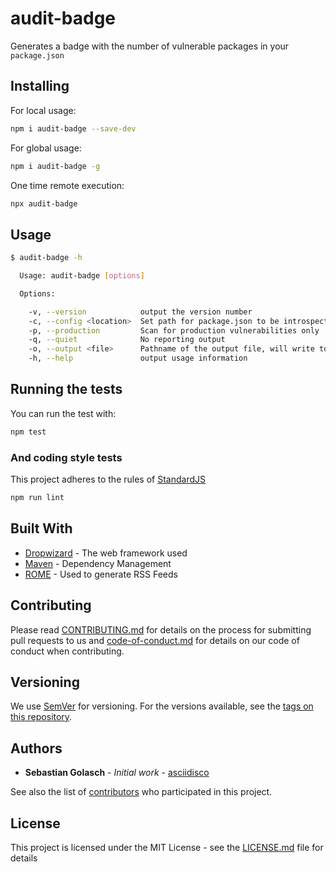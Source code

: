 # audit-badge

Generates a badge with the number of vulnerable packages in your `package.json`

## Installing

For local usage:

```bash
npm i audit-badge --save-dev
```

For global usage:

```bash
npm i audit-badge -g
```

One time remote execution:

```bash
npx audit-badge
```

## Usage

```bash
$ audit-badge -h

  Usage: audit-badge [options]

  Options:

    -v, --version            output the version number
    -c, --config <location>  Set path for package.json to be introspected, uses cwd as default
    -p, --production         Scan for production vulnerabilities only
    -q, --quiet              No reporting output
    -o, --output <file>      Pathname of the output file, will write to stdout if not given
    -h, --help               output usage information
```

## Running the tests

You can run the test with:

```bash
npm test
```

### And coding style tests

This project adheres to the rules of [StandardJS](https://standardjs.com/)

```bash
npm run lint
```

## Built With

* [Dropwizard](http://www.dropwizard.io/1.0.2/docs/) - The web framework used
* [Maven](https://maven.apache.org/) - Dependency Management
* [ROME](https://rometools.github.io/rome/) - Used to generate RSS Feeds

## Contributing

Please read [CONTRIBUTING.md](CONTRIBUTING.md) for details on the process for submitting pull requests to us and [code-of-conduct.md](code-of.conduct.md) for details on our code of conduct when contributing.

## Versioning

We use [SemVer](http://semver.org/) for versioning. For the versions available, see the [tags on this repository](https://github.com/asciidisco/audit-badge/tags).

## Authors

* **Sebastian Golasch** - *Initial work* - [asciidisco](https://github.com/asciidisco)

See also the list of [contributors](https://github.com/asciidisco/audit-badge/contributors) who participated in this project.

## License

This project is licensed under the MIT License - see the [LICENSE.md](LICENSE) file for details
